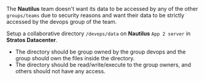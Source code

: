 The **Nautilus** team doesn't want its data to be accessed by any of the other `groups/teams` due to security reasons and want their data to be strictly accessed by the devops group of the team.

Setup a collaborative directory `/devops/data` on **Nautilus** `App 2 server` in **Stratos Datacenter**.

- The directory should be group owned by the group devops and the group should own the files inside the directory.
- The directory should be read/write/execute to the group owners, and others should not have any access.



